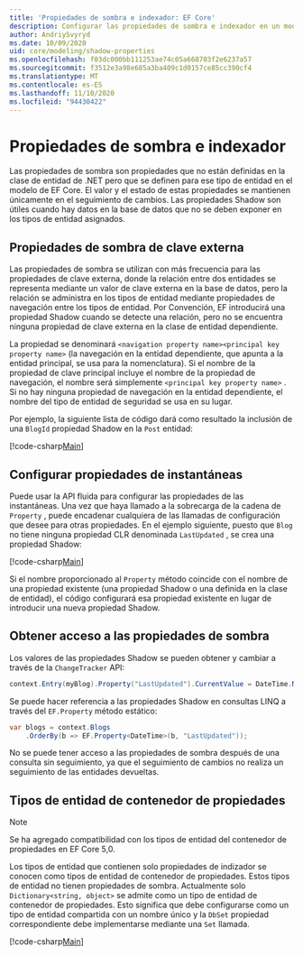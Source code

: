 ```yaml
---
title: 'Propiedades de sombra e indexador: EF Core'
description: Configurar las propiedades de sombra e indexador en un modelo de Entity Framework Core
author: AndriySvyryd
ms.date: 10/09/2020
uid: core/modeling/shadow-properties
ms.openlocfilehash: f03dc000bb111253ae74c05a668703f2e6237a57
ms.sourcegitcommit: f3512e3a98e685a3ba409c1d0157ce85cc390cf4
ms.translationtype: MT
ms.contentlocale: es-ES
ms.lasthandoff: 11/10/2020
ms.locfileid: "94430422"
---
```

# <a name="shadow-and-indexer-properties"></a>Propiedades de sombra e indexador

Las propiedades de sombra son propiedades que no están definidas en la clase de entidad de .NET pero que se definen para ese tipo de entidad en el modelo de EF Core. El valor y el estado de estas propiedades se mantienen únicamente en el seguimiento de cambios. Las propiedades Shadow son útiles cuando hay datos en la base de datos que no se deben exponer en los tipos de entidad asignados.

## <a name="foreign-key-shadow-properties"></a>Propiedades de sombra de clave externa

Las propiedades de sombra se utilizan con más frecuencia para las propiedades de clave externa, donde la relación entre dos entidades se representa mediante un valor de clave externa en la base de datos, pero la relación se administra en los tipos de entidad mediante propiedades de navegación entre los tipos de entidad. Por Convención, EF introducirá una propiedad Shadow cuando se detecte una relación, pero no se encuentra ninguna propiedad de clave externa en la clase de entidad dependiente.

La propiedad se denominará `<navigation property name><principal key property name>` (la navegación en la entidad dependiente, que apunta a la entidad principal, se usa para la nomenclatura). Si el nombre de la propiedad de clave principal incluye el nombre de la propiedad de navegación, el nombre será simplemente `<principal key property name>` . Si no hay ninguna propiedad de navegación en la entidad dependiente, el nombre del tipo de entidad de seguridad se usa en su lugar.

Por ejemplo, la siguiente lista de código dará como resultado la inclusión de una `BlogId` propiedad Shadow en la `Post` entidad:

[!code-csharp[Main](../../../samples/core/Modeling/Conventions/ShadowForeignKey.cs?name=Conventions&highlight=21-23)]

## <a name="configuring-shadow-properties"></a>Configurar propiedades de instantáneas

Puede usar la API fluida para configurar las propiedades de las instantáneas. Una vez que haya llamado a la sobrecarga de la cadena de `Property` , puede encadenar cualquiera de las llamadas de configuración que desee para otras propiedades. En el ejemplo siguiente, puesto que `Blog` no tiene ninguna propiedad CLR denominada `LastUpdated` , se crea una propiedad Shadow:

[!code-csharp[Main](../../../samples/core/Modeling/FluentAPI/ShadowProperty.cs?name=ShadowProperty&highlight=8)]

Si el nombre proporcionado al `Property` método coincide con el nombre de una propiedad existente (una propiedad Shadow o una definida en la clase de entidad), el código configurará esa propiedad existente en lugar de introducir una nueva propiedad Shadow.

## <a name="accessing-shadow-properties"></a>Obtener acceso a las propiedades de sombra

Los valores de las propiedades Shadow se pueden obtener y cambiar a través de la `ChangeTracker` API:

```csharp
context.Entry(myBlog).Property("LastUpdated").CurrentValue = DateTime.Now;
```

Se puede hacer referencia a las propiedades Shadow en consultas LINQ a través del `EF.Property` método estático:

```csharp
var blogs = context.Blogs
    .OrderBy(b => EF.Property<DateTime>(b, "LastUpdated"));
```

No se puede tener acceso a las propiedades de sombra después de una consulta sin seguimiento, ya que el seguimiento de cambios no realiza un seguimiento de las entidades devueltas.

## <a name="property-bag-entity-types"></a>Tipos de entidad de contenedor de propiedades

> [!NOTE]
> Se ha agregado compatibilidad con los tipos de entidad del contenedor de propiedades en EF Core 5,0.

Los tipos de entidad que contienen solo propiedades de indizador se conocen como tipos de entidad de contenedor de propiedades. Estos tipos de entidad no tienen propiedades de sombra. Actualmente solo `Dictionary<string, object>` se admite como un tipo de entidad de contenedor de propiedades. Esto significa que debe configurarse como un tipo de entidad compartida con un nombre único y la `DbSet` propiedad correspondiente debe implementarse mediante una `Set` llamada.

[!code-csharp[Main](../../../samples/core/Modeling/FluentAPI/SharedType.cs?name=SharedType&highlight=3,7)]
